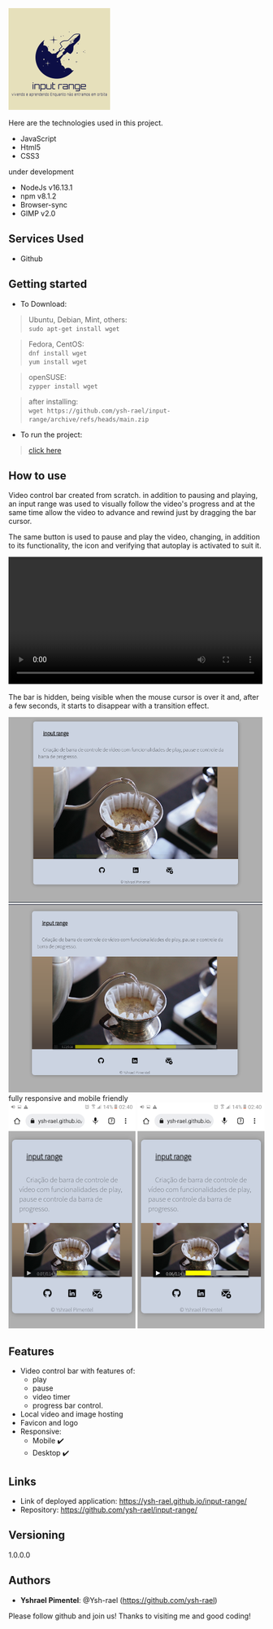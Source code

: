 ![input range](imagens/logo_input-range.png)

Here are the technologies used in this project.
 

* JavaScript
* Html5
* CSS3

under development
* NodeJs v16.13.1
* npm v8.1.2
* Browser-sync
* GIMP v2.0
 
 
## Services Used
 
* Github
 
<!-- ## Ruby Gems
... -->
 
## Getting started
 
* To Download:

>	Ubuntu, Debian, Mint, others:<br>
	  ```
	 	 sudo apt-get install wget
	  ```

>	Fedora, CentOS:<br>
	```
		dnf install wget
	```<br>
	```
		yum install wget
	```

>	openSUSE:<br>
	```
		zypper install wget
	```

>	after installing:<br>
	```
		wget https://github.com/ysh-rael/input-range/archive/refs/heads/main.zip
	```

* To run the project:
>    [click here](https://ysh-rael.github.io/input-range/)
 
## How to use
 
Video control bar created from scratch.
in addition to pausing and playing, an input range was used to visually follow the video's progress and at the same time allow the video to advance and rewind just by dragging the bar cursor.<br>

The same button is used to pause and play the video, changing, in addition to its functionality, the icon and verifying that autoplay is activated to suit it.<br>


<video src="https://user-images.githubusercontent.com/79410863/150476081-9c352d80-7fb8-4925-a3f6-c5729a4dba10.mp4" width= "500"><br>
	
	
The bar is hidden, being visible when the mouse cursor is over it and, after a few seconds, it starts to disappear with a transition effect.<br>
	
	
![desktop02](imagens/02.png)
![desktop01](imagens/01.png)<br>
fully responsive and mobile friendly<br>
<img src="Screenshot_20220121-024001.png">
<img src="Screenshot_20220121-024017.png">


	
 
 
## Features
 
 * Video control bar with features of:
	- play
	- pause
	- video timer
	- progress bar control.
 * Local video and image hosting
 * Favicon and logo
 * Responsive:
	- Mobile ✔️
	- Desktop ✔️
 
 
## Links
 
  - Link of deployed application: https://ysh-rael.github.io/input-range/
  - Repository: https://github.com/ysh-rael/input-range/
 
 
## Versioning
 
1.0.0.0
 
 
## Authors
 
* **Yshrael Pimentel**: @Ysh-rael (https://github.com/ysh-rael)
 
 
Please follow github and join us!
Thanks to visiting me and good coding!








